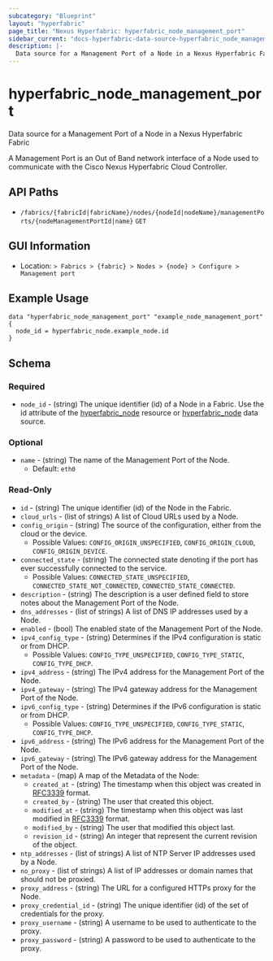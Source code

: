 ```yaml
---
subcategory: "Blueprint"
layout: "hyperfabric"
page_title: "Nexus Hyperfabric: hyperfabric_node_management_port"
sidebar_current: "docs-hyperfabric-data-source-hyperfabric_node_management_port"
description: |-
  Data source for a Management Port of a Node in a Nexus Hyperfabric Fabric
---
```


# hyperfabric_node_management_port

Data source for a Management Port of a Node in a Nexus Hyperfabric Fabric

A Management Port is an Out of Band network interface of a Node used to communicate with the Cisco Nexus Hyperfabric Cloud Controller.

## API Paths ##

* `/fabrics/{fabricId|fabricName}/nodes/{nodeId|nodeName}/managementPorts/{nodeManagementPortId|name}` `GET`

## GUI Information ##

* Location: `> Fabrics > {fabric} > Nodes > {node} > Configure > Management port`

## Example Usage ##

```hcl
data "hyperfabric_node_management_port" "example_node_management_port" {
  node_id = hyperfabric_node.example_node.id
}
```

## Schema ##

### Required ###
* `node_id` - (string) The unique identifier (id) of a Node in a Fabric. Use the id attribute of the [hyperfabric_node](https://registry.terraform.io/providers/cisco-open/hyperfabric/latest/docs/resources/node) resource or [hyperfabric_node](https://registry.terraform.io/providers/cisco-open/hyperfabric/latest/docs/data-sources/node) data source.

### Optional ###

* `name` - (string) The name of the Management Port of the Node.
  - Default: `eth0`

### Read-Only ###

* `id` - (string) The unique identifier (id) of the Node in the Fabric.
* `cloud_urls` - (list of strings) A list of Cloud URLs used by a Node.
* `config_origin` - (string) The source of the configuration, either from the cloud or the device.
  - Possible Values: `CONFIG_ORIGIN_UNSPECIFIED`, `CONFIG_ORIGIN_CLOUD`, `CONFIG_ORIGIN_DEVICE`.
* `connected_state` - (string) The connected state denoting if the port has ever successfully connected to the service.
  - Possible Values: `CONNECTED_STATE_UNSPECIFIED`, `CONNECTED_STATE_NOT_CONNECTED`, `CONNECTED_STATE_CONNECTED`.
* `description` - (string) The description is a user defined field to store notes about the Management Port of the Node.
* `dns_addresses` - (list of strings) A list of DNS IP addresses used by a Node.
* `enabled` - (bool) The enabled state of the Management Port of the Node.
* `ipv4_config_type` - (string) Determines if the IPv4 configuration is static or from DHCP.
  - Possible Values: `CONFIG_TYPE_UNSPECIFIED`, `CONFIG_TYPE_STATIC`, `CONFIG_TYPE_DHCP`.
* `ipv4_address` - (string) The IPv4 address for the Management Port of the Node.
* `ipv4_gateway` - (string) The IPv4 gateway address for the Management Port of the Node.
* `ipv6_config_type` - (string) Determines if the IPv6 configuration is static or from DHCP.
  - Possible Values: `CONFIG_TYPE_UNSPECIFIED`, `CONFIG_TYPE_STATIC`, `CONFIG_TYPE_DHCP`.
* `ipv6_address` - (string) The IPv6 address for the Management Port of the Node.
* `ipv6_gateway` - (string) The IPv6 gateway address for the Management Port of the Node.
* `metadata` - (map) A map of the Metadata of the Node:
  * `created_at` - (string) The timestamp when this object was created in [RFC3339](https://datatracker.ietf.org/doc/html/rfc3339#section-5.8) format.
  * `created_by` - (string) The user that created this object.
  * `modified_at` - (string) The timestamp when this object was last modified in [RFC3339](https://datatracker.ietf.org/doc/html/rfc3339#section-5.8) format.
  * `modified_by` - (string) The user that modified this object last.
  * `revision_id` - (string) An integer that represent the current revision of the object.
* `ntp_addresses` - (list of strings) A list of NTP Server IP addresses used by a Node.
* `no_proxy` - (list of strings) A list of IP addresses or domain names that should not be proxied.
* `proxy_address` - (string) The URL for a configured HTTPs proxy for the Node.
* `proxy_credential_id` - (string) The unique identifier (id) of the set of credentials for the proxy.
* `proxy_username` - (string) A username to be used to authenticate to the proxy.
* `proxy_password` - (string) A password to be used to authenticate to the proxy.
<!-- * `labels` - (list of strings) A list of user-defined labels that can be used for grouping and filtering objects.
* `annotations` - (list of maps) A list of key-value annotations to store user-defined data including complex data such as JSON.
  * `name` - (string) The name used to uniquely identify the annotation.
  * `value` - (string) The value of the annotation.
  * `data_type` - (string) The type of data stored in the value of the annotation.
      - Possible Values: `STRING`, `INT32`, `UINT32`, `INT64`, `UINT64`, `BOOL`, `TIME`, `UUID`, `DURATION`, `JSON`. -->
